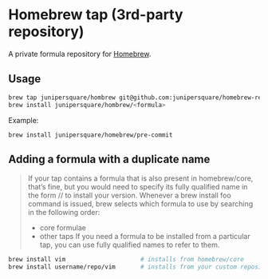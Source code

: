 
# Homebrew tap (3rd-party repository)

A private formula repository for [Homebrew](https://docs.brew.sh/).

## Usage

```bash
brew tap junipersquare/hombrew git@github.com:junipersquare/homebrew-repo.git  
brew install junipersquare/hombrew/<formula>
```

Example: 
```
brew install junipersquare/homebrew/pre-commit
```

## Adding a formula with a duplicate name
> If your tap contains a formula that is also present in homebrew/core, that’s fine, but you would need to specify 
> its fully qualified name in the form <user>/<repo>/<formula> to install your version.
> Whenever a brew install foo command is issued, brew selects which formula to use by searching in the following order:
> - core formulae
> - other taps
> If you need a formula to be installed from a particular tap, you can use fully qualified names to refer to them.

```bash
brew install vim                     # installs from homebrew/core
brew install username/repo/vim       # installs from your custom repository
```

